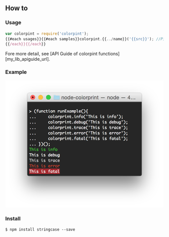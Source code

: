 How to
-------

### Usage

```javascript
var colorpint = require('colorpint');
{{#each usages}}{{#each samples}}colorpint.{{../name}}('{{src}}'); //Pipe to {{pipe}} with {{color}} color.
{{/each}}{{/each}}
```

Fore more detail, see [API Guide of colorpint functions][my_lib_apiguide_url].

### Example

<img src="assets/images/screenshot.png"/>

### Install

```
$ npm install stringcase --save
```
